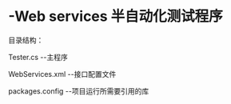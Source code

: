 # -Web services 半自动化测试程序

目录结构：

   Tester.cs --主程序
   
   WebServices.xml --接口配置文件
   
   packages.config --项目运行所需要引用的库
